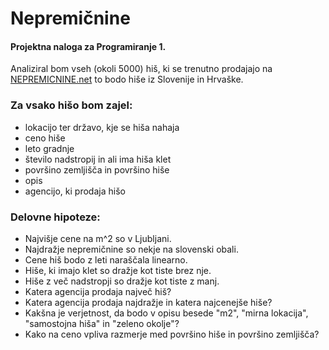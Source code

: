 # Nepremičnine
#### Projektna naloga za Programiranje 1.
Analiziral bom vseh (okoli 5000) hiš, ki se trenutno prodajajo na [NEPREMICNINE.net](https://www.nepremicnine.net/oglasi-prodaja/hisa/) to bodo hiše iz Slovenije in Hrvaške.


### Za vsako hišo bom zajel:
* lokacijo ter državo, kje se hiša nahaja
* ceno hiše
* leto gradnje
* število nadstropij in ali ima hiša klet
* površino zemljišča in površino hiše
* opis
* agencijo, ki prodaja hišo


### Delovne hipoteze:
* Najvišje cene na m^2 so v Ljubljani.
* Najdražje nepremičnine so nekje na slovenski obali.
* Cene hiš bodo z leti naraščala linearno.
* Hiše, ki imajo klet so dražje kot tiste brez nje.
* Hiše z več nadstropji so dražje kot tiste z manj.
* Katera agencija prodaja največ hiš?
* Katera agencija prodaja najdražje in katera najcenejše hiše?
* Kakšna je verjetnost, da bodo v opisu besede "m2", "mirna lokacija", "samostojna hiša" in "zeleno okolje"?
* Kako na ceno vpliva razmerje med površino hiše in površino zemljišča?

